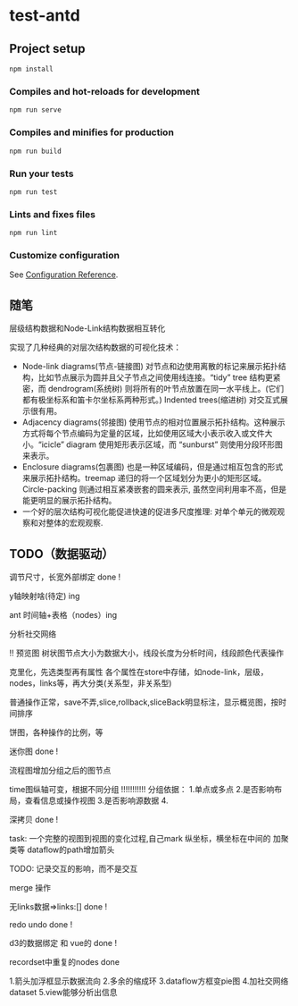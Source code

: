 # test-antd

## Project setup
```
npm install
```

### Compiles and hot-reloads for development
```
npm run serve
```

### Compiles and minifies for production
```
npm run build
```

### Run your tests
```
npm run test
```

### Lints and fixes files
```
npm run lint
```

### Customize configuration
See [Configuration Reference](https://cli.vuejs.org/config/).

## 随笔

层级结构数据和Node-Link结构数据相互转化

实现了几种经典的对层次结构数据的可视化技术：

- Node-link diagrams(节点-链接图) 对节点和边使用离散的标记来展示拓扑结构，比如节点展示为圆并且父子节点之间使用线连接。“tidy” tree 结构更紧密，而 dendrogram(系统树) 则将所有的叶节点放置在同一水平线上。(它们都有极坐标系和笛卡尔坐标系两种形式。) Indented trees(缩进树) 对交互式展示很有用。
- Adjacency diagrams(邻接图) 使用节点的相对位置展示拓扑结构。这种展示方式将每个节点编码为定量的区域，比如使用区域大小表示收入或文件大小。“icicle” diagram 使用矩形表示区域，而 “sunburst” 则使用分段环形图来表示。
- Enclosure diagrams(包裹图) 也是一种区域编码，但是通过相互包含的形式来展示拓扑结构。treemap 递归的将一个区域划分为更小的矩形区域。Circle-packing 则通过相互紧凑嵌套的圆来表示, 虽然空间利用率不高，但是能更明显的展示拓扑结构。
- 一个好的层次结构可视化能促进快速的促进多尺度推理: 对单个单元的微观观察和对整体的宏观观察.

## TODO（数据驱动）

调节尺寸，长宽外部绑定  done !

y轴映射啥(待定)  ing

ant 时间轴+表格（nodes）ing

分析社交网络

!! 预览图 树状图节点大小为数据大小，线段长度为分析时间，线段颜色代表操作

克里化，先选类型再有属性
各个属性在store中存储，如node-link，层级，nodes，links等，再大分类(关系型，非关系型)

普通操作正常，save不弄,slice,rollback,sliceBack明显标注，显示概览图，按时间排序

饼图，各种操作的比例，等

迷你图  done !

流程图增加分组之后的图节点

time图纵轴可变，根据不同分组 !!!!!!!!!!!
分组依据： 1.单点或多点 2.是否影响布局，查看信息或操作视图  3.是否影响源数据    4.

深拷贝  done !

task: 一个完整的视图到视图的变化过程,自己mark
纵坐标，横坐标在中间的
加聚类等
dataflow的path增加箭头

TODO: 记录交互的影响，而不是交互

merge 操作

无links数据=>links:[]   done !

redo undo               done !

d3的数据绑定 和 vue的     done !

recordset中重复的nodes    done

1.箭头加浮框显示数据流向
2.多余的缩成环
3.dataflow方框变pie图
4.加社交网络dataset
5.view能够分析出信息
